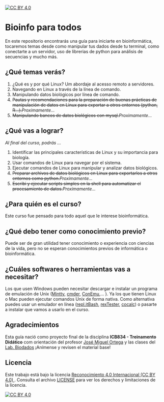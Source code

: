 [![CC BY 4.0][cc-by-shield]][cc-by]

# Bioinfo para todos
En este repositorio encontrarás una guía para iniciarte en bioinformática, tocaremos temas desde como manipular tus dados desde tu terminal, como conectarte a un servidor, uso de librerias de python para análisis de secuencias y mucho más.

## ¿Qué temas verás?
1. ¿Qué es y por qué Linux? Um abordaje al acesso remoto a servidores.
2. Navegando en Linux a través de la línea de comando.
3. Manipulando datos biológicos por línea de comando.
4. <s>Pautas y recomendaciones para la preparación de buenas prácticas de manipulación de datos en Linux para exportar a otros entornos (python, R...).</S>*Proximamente...*
5. <s>Manipulando bancos de datos biológicos con mysql.</S>*Proximamente...*

## ¿Qué vas a lograr?
*Al final del curso, podrás ...*

1. Identificar las principales características de Linux y su importancia para biología.
3. Usar comandos de Linux para navegar por el sistema.
4. Ejecutar comandos de Linux para manipular y analizar datos biológicos.
5. <s>Preparar archivos de datos biológicos en Linux para exportarlos a otros entornos como python.</S>*Proximamente...*
6. <s>Escribi y ejecutar scripts simples en la shell para automatizar el procesamiento de datos.</S>*Proximamente...*

## ¿Para quién es el curso?
Este curso fue pensado para todo aquel que le interese bioinformática.

## ¿Qué debo tener como conocimiento previo?
Puede ser de gran utilidad tener conocimiento o experiencia con ciencias de la vida, pero no se esperan conocimientos previos de informática o bioinformática.

## ¿Cuáles softwares o herramientas vas a necesitar?
Los que usen Windows pueden necesitar descargar e instalar un programa de emulación de Unix ([Mintty](https://github.com/mintty/mintty/releases), [cmder](https://github.com/cmderdev/cmder/releases), [ConEmu](https://conemu.github.io/en/Downloads.html),... ). Ya los que tienen Linux o Mac pueden ejecutar comandos Unix de forma nativa. Como alternativa puedes usar un emulador en línea ([repl.itBash](https://replit.com/languages/bash), [rexTester](https://rextester.com/l/bash_online_compiler), [cocalc](https://cocalc.com/doc/terminal.html)) o pasarte a instalar [<i class="fab fa-git"></i>](https://git-scm.com/downloads) que vamos a usarlo en el curso.

## Agradecimientos
Esta guía nació como proyecto final de la disciplina **ICB834 - Treinamento Didático** com orientación del profesor [José Miguel Ortega](mailto:biodados@gmail.com) y las clases del [Lab. Biodados](http://biodados.icb.ufmg.br/) ¡Anímense y revisen el material base!

## Licencia 

Este trabajo está bajo la licencia
[Reconocimiento 4.0 Internacional (CC BY 4.0) ][cc-by]. Consulta el archivo [LICENSE](LICENSE.md) para ver los derechos y limitaciones de la licencia.

[![CC BY 4.0][cc-by-image]][cc-by]

[cc-by]: http://creativecommons.org/licenses/by/4.0/
[cc-by-image]: https://i.creativecommons.org/l/by/4.0/88x31.png
[cc-by-shield]: https://img.shields.io/badge/License-CC%20BY%204.0-lightgrey.svg